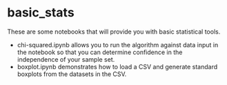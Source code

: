 # basic_stats #
These are some notebooks that will provide you with basic statistical tools.

 - chi-squared.ipynb allows you to run the algorithm against data input in the notebook so that you can determine confidence in the independence of your sample set.
 - boxplot.ipynb demonstrates how to load a CSV and generate standard boxplots from the datasets in the CSV.

 
